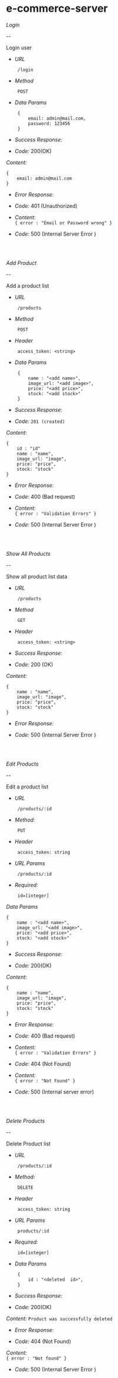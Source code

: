 # e-commerce-server

*Login*

--

  

Login user

  

  

*  *URL*

  

  

		/login

  

*  *Method*

  

  

		POST

  

  

*  *Data Params*

  
  
  

		{
			email: admin@mail.com,
			password: 123456
		}

  
  
  

*  *Success Response:*

  

  

*  *Code:* 
200(OK)

  

*Content:*

  
  

	{
		email: admin@mail.com
	}

  
  

  

*  *Error Response:*

  

  

*  *Code:* 
401 (Unauthorized)

  

  

*  *Content:*  
`{ error : "Email or Password wrong" }`

  

  

*  *Code:* 
500 (Internal Server Error )

  

<br>

<br>

  

*Add Product*

--

  

  

Add a product list

  

  

*  *URL*

  

  

		/products

  

  

  

*  *Method*

  

  

		POST

  

  

*  *Header*

  

		access_token: <string>

  

  

*  *Data Params*

  

  
  

		{
			name : "<add name>",
			image_url: "<add image>",
			price: "<add price>",
			stock: "<add stock>"
		}

  
  

  

*  *Success Response:*

  

  

*  *Code:* 
`201 (created)`

  

  

*Content:*

  
  


	{
		id : "id"
		name : "name",
		image_url: "image",
		price: "price",
		stock: "stock"
	}

  

  
  
  
  

  

*  *Error Response:*

  

  

*  *Code:* 
400 (Bad request)

  

  

*  *Content:*  
`{ error : "Validation Errors" }`

  

  

*  *Code:* 
500 (Internal Server Error )

  

<br>

<br>

  

  

*Show All Products*

--

  

  

Show all product list data

  

  

  

*  *URL*

  

  

		/products

  

  

  

*  *Method*

  

  

		GET

  

  

*  *Header*

  

		access_token: <string>

  

  

*  *Success Response:*

  

  

*  *Code:* 
200 (OK)

  

  

*Content:*

  
	{
		name : "name",
		image_url: "image",
		price: "price",
		stock: "stock"
	}
  

*  *Error Response:*

*  *Code:* 500 (Internal Server Error )

  

<br>
<br>

  

*Edit Products*

--

  

  

Edit a product list

  

  

*  *URL*

  

  
  

		/products/:id

  
  

  

  

*  *Method:*

  

  

  

		PUT

  

  

*  *Header*

  

		access_token: string

  

  

*  *URL Params*

  

		/products/:id

  
  
  

*  *Required:*

  

  
  

		id=[integer]

  
  

*Data Params*

	{
		name : "<add name>",
		image_url: "<add image>",
		price: "<add price>",
		stock: "<add stock>"
	}

-  *Success Response:*

  

  

-  *Code:* 
200(OK)

  

  

*Content:*

	{
		name : "name",
		image_url: "image",
		price: "price",
		stock: "stock"
	}


*  *Error Response:*
*  *Code:* 
400 (Bad request)
*  *Content:*  
`{ error : "Validation Errors" }`

  

  

*  *Code:* 
404 (Not Found)

  

  

*  *Content:*  
`{ error : "Not Found" }`

  

  

*  *Code:* 
500 (Internal server error)

  

<br>

<br>

  



*Delete Products*

--

  

Delete Product list

  

  

*  *URL*

  

		/products/:id

  
  

*  *Method:*

  

		DELETE

  

*  *Header*

  

		access_token: string

  

  

*  *URL Params*

  

		products/:id

  
  

*  *Required:*

  

		id=[integer]

  
  
  

*  *Data Params*

  

  

		{
			id : "<deleted  id>",
		}

  
  

  

  

*  *Success Response:*

  

  

*  *Code:* 
200(OK)

  

  

*Content:*
`Product was successfully deleted`
*  *Error Response:*

  

  

*  *Code:* 
404 (Not Found)

  

  

*Content:*  
`{ error : "Not found" }`

  

  

* *Code:* 
500 (Internal Server Error )
